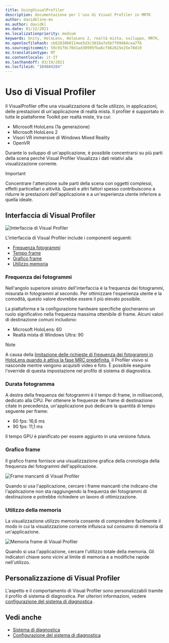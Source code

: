 ```yaml
---
title: UsingVisualProfiler
description: documentazione per l'uso di Visual Profiler in MRTK
author: davidkline-ms
ms.author: davidkl
ms.date: 01/12/2021
ms.localizationpriority: medium
keywords: Unity, HoloLens, HoloLens 2, realtà mista, sviluppo, MRTK,
ms.openlocfilehash: cb6283060114ee5d3c3018a7e5b7f09484caa7f6
ms.sourcegitcommit: 59c91f8c70d1ad30995fba6cf862615e25e78d10
ms.translationtype: MT
ms.contentlocale: it-IT
ms.lasthandoff: 03/19/2021
ms.locfileid: "104684284"
---
```

# <a name="using-the-visual-profiler"></a>Uso di Visual Profiler

Il VisualProfiler offre una visualizzazione di facile utilizzo, in applicazioni, delle prestazioni di un'applicazione di realtà mista. Il profiler è supportato in tutte le piattaforme Toolkit per realtà miste, tra cui:

- Microsoft HoloLens (1a generazione)
- Microsoft HoloLens 2
- Visori VR immersive di Windows Mixed Reality
- OpenVR

Durante lo sviluppo di un'applicazione, è possibile concentrarsi su più parti della scena perché Visual Profiler Visualizza i dati relativi alla visualizzazione corrente.

> [!IMPORTANT]
> Concentrare l'attenzione sulle parti della scena con oggetti complessi, effetti particellari o attività. Questi e altri fattori spesso contribuiscono a ridurre le prestazioni dell'applicazione e a un'esperienza utente inferiore a quella ideale.

## <a name="visual-profiler-interface"></a>Interfaccia di Visual Profiler

![Interfaccia di Visual Profiler](../Images/Diagnostics/VisualProfiler.png)

L'interfaccia di Visual Profiler include i componenti seguenti:

- [Frequenza fotogrammi](#frame-rate)
- [Tempo frame](#frame-time)
- [Grafico frame](#frame-graph)
- [Utilizzo memoria](#memory-utilization)

### <a name="frame-rate"></a>Frequenza dei fotogrammi

Nell'angolo superiore sinistro dell'interfaccia è la frequenza dei fotogrammi, misurata in fotogrammi al secondo. Per ottimizzare l'esperienza utente e la comodità, questo valore dovrebbe essere il più elevato possibile.

La piattaforma e la configurazione hardware specifiche giocheranno un ruolo significativo nella frequenza massima ottenibile di frame. Alcuni valori di destinazione comuni includono:

- Microsoft HoloLens: 60
- Realtà mista di Windows Ultra: 90

> [!NOTE]
> A causa della [limitazione delle richieste di frequenza dei fotogrammi in HoloLens quando è attiva la fase MRC predefinita](https://docs.microsoft.com/windows/mixed-reality/mixed-reality-capture-for-developers#what-to-expect-when-mrc-is-enabled-on-hololens), il Profiler visivo si nasconde mentre vengono acquisiti video e foto. È possibile eseguire l'override di questa impostazione nel profilo di sistema di diagnostica.

### <a name="frame-time"></a>Durata fotogramma

A destra della frequenza dei fotogrammi è il tempo di frame, in millisecondi, dedicato alla CPU. Per ottenere le frequenze dei frame di destinazione citate in precedenza, un'applicazione può dedicare la quantità di tempo seguente per frame:

- 60 fps: 16,6 ms
- 90 fps: 11,1 ms

Il tempo GPU è pianificato per essere aggiunto in una versione futura.

### <a name="frame-graph"></a>Grafico frame

Il grafico frame fornisce una visualizzazione grafica della cronologia della frequenza dei fotogrammi dell'applicazione.

![Frame mancanti di Visual Profiler](../Images/Diagnostics/VisualProfilerMissedFrames.png)

Quando si usa l'applicazione, cercare i frame mancanti che indicano che l'applicazione non sta raggiungendo la frequenza dei fotogrammi di destinazione e potrebbe richiedere un lavoro di ottimizzazione.

### <a name="memory-utilization"></a>Utilizzo della memoria

La visualizzazione utilizzo memoria consente di comprendere facilmente il modo in cui la visualizzazione corrente influisca sul consumo di memoria di un'applicazione.

![Memoria frame di Visual Profiler](../Images/Diagnostics/VisualProfilerMemory.png)

Quando si usa l'applicazione, cercare l'utilizzo totale della memoria. Gli indicatori chiave sono vicini al limite di memoria e a modifiche rapide nell'utilizzo.

## <a name="customizing-the-visual-profiler"></a>Personalizzazione di Visual Profiler

L'aspetto e il comportamento di Visual Profiler sono personalizzabili tramite il profilo di sistema di diagnostica. Per ulteriori informazioni, vedere [configurazione del sistema di diagnostica](ConfiguringDiagnostics.md) .

## <a name="see-also"></a>Vedi anche

- [Sistema di diagnostica](DiagnosticsSystemGettingStarted.md)
- [Configurazione del sistema di diagnostica](ConfiguringDiagnostics.md)
